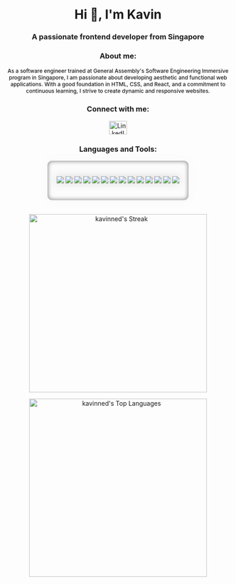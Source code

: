 <h1 align="center">Hi 👋, I'm Kavin</h1>
<h3 align="center">A passionate frontend developer from Singapore</h3>

<h3 align="center">About me:</h3>
<p align="center" style="text-align: center; font-weight: 500; font-size: 12px">As a software engineer trained at General Assembly's Software Engineering Immersive program in Singapore, I am passionate about developing aesthetic and functional web applications. With a good foundation in HTML, CSS, and React, and a commitment to continuous learning, I strive to create dynamic and responsive websites.</p>

<h3 align="center">Connect with me:</h3>
<p align="center">
<a href="https://www.linkedin.com/in/kavin-nedumaran/" target="blank"><img align="center" src="https://raw.githubusercontent.com/rahuldkjain/github-profile-readme-generator/master/src/images/icons/Social/linked-in-alt.svg" alt="LinkedIn" height="30" width="40" /></a>
</p>

<h3 align="center">Languages and Tools:</h3>
<div align="center">
<div style="display: inline-flex; align-items: center; justify-content: center; gap: 10px; border: 1px solid rgba(0,0,0,0.2); padding: 20px; border-radius: 10px; width: fit-content; filter: drop-shadow(0 0 10px rgba(0,0,0,0.2)); box-shadow: inset 0 0 10px rgba(0,0,0,0.5);">
<!-- <a href="https://react.dev/"><img src="https://skillicons.dev/icons?i=react" height="40" alt="React" /></a>
<a href="https://nextjs.org/docs"><img src="https://skillicons.dev/icons?i=nextjs" height="40" alt="Next.js" /></a>
<a href="https://developer.mozilla.org/en-US/docs/Web/HTML"><img src="https://skillicons.dev/icons?i=html" height="40" alt="HTML5" /></a>
<a href="https://developer.mozilla.org/en-US/docs/Web/CSS"><img src="https://skillicons.dev/icons?i=css" height="40" alt="CSS3" /></a>
<a href="https://developer.mozilla.org/en-US/docs/Web/JavaScript"><img src="https://skillicons.dev/icons?i=js" height="40" alt="JavaScript" /></a>
<a href="https://nodejs.org/en/docs/"><img src="https://skillicons.dev/icons?i=nodejs" height="40" alt="Node.js" /></a>
<a href="https://expressjs.com/en/starter/installing.html"><img src="https://skillicons.dev/icons?i=express" height="40" alt="Express" /></a>
<a href="https://docs.mongodb.com/manual/introduction/"><img src="https://skillicons.dev/icons?i=mongodb" height="40" alt="MongoDB" /></a>
<a href="https://tailwindcss.com/docs"><img src="https://skillicons.dev/icons?i=tailwind" height="40" alt="TailwindCSS" /></a>
<a href="https://git-scm.com/doc"><img src="https://skillicons.dev/icons?i=git" height="40" alt="Git" /></a>
<a href="https://www.figma.com/community/file/830870404333919494"><img src="https://skillicons.dev/icons?i=figma" height="40" alt="Figma" /></a>
<a href="https://www.motion.dev/docs"><img src="./assets/framer.png" height="40" alt="Framer Motion" /></a> --!>
  
<a href="https://react.dev"><img src="https://simpleskill.icons.workers.dev/svg?i=react" /></a>
<a href="https://nextjs.org/docs"><img src="https://simpleskill.icons.workers.dev/svg?i=nextdotjs" /></a>
<a href="https://developer.mozilla.org/en-US/docs/Web/HTML"><img src="https://simpleskill.icons.workers.dev/svg?i=html5" /></a>
<a href="https://developer.mozilla.org/en-US/docs/Web/CSS"><img src="https://simpleskill.icons.workers.dev/svg?i=css3" /></a>
<a href="https://developer.mozilla.org/en-US/docs/Web/JavaScript"><img src="https://simpleskill.icons.workers.dev/svg?i=javascript" /></a>
<a href="https://nodejs.org/en/docs"><img src="https://simpleskill.icons.workers.dev/svg?i=nodedotjs" /></a>
<a href="https://expressjs.com"><img src="https://simpleskill.icons.workers.dev/svg?i=express" /></a>
<a href="https://www.mongodb.com/docs"><img src="https://simpleskill.icons.workers.dev/svg?i=mongodb" /></a>
<a href="https://tailwindcss.com/docs"><img src="https://simpleskill.icons.workers.dev/svg?i=tailwindcss" /></a>
<a href="https://git-scm.com/doc"><img src="https://simpleskill.icons.workers.dev/svg?i=git" /></a>
<a href="https://www.figma.com/resources/learn-design/"><img src="https://simpleskill.icons.workers.dev/svg?i=figma" /></a>
<a href="https://www.motion.dev/docs"><img src="https://simpleskill.icons.workers.dev/svg?i=framer" /></a>
<a href="https://redux.js.org"><img src="https://simpleskill.icons.workers.dev/svg?i=redux" /></a>
<a href="https://reactrouter.com"><img src="https://simpleskill.icons.workers.dev/svg?i=reactrouter" /></a>
</div>
</div>

<br/>


<p align="center">
  <img src="https://github-readme-streak-stats.herokuapp.com/?user=kavinned&theme=react&fire=FF5252&ring=EB7026&hide_border=true" alt="kavinned's Streak" width="400" />
</p>

<p align="center">
  <img src="https://github-readme-stats.vercel.app/api/top-langs/?username=kavinned&theme=react&show_icons=true&hide_border=true&layout=compact" alt="kavinned's Top Languages" width="400" />
</p>




<!-- 
<p align="center">
  <img src="https://github-readme-stats.vercel.app/api?username=kavinned&theme=react&show_icons=true&hide_border=true&count_private=true" alt="kavinned's Stats" width="400" />
</p> 
--!>


<!--
**kavinned/kavinned** is a ✨ _special_ ✨ repository because its `README.md` (this file) appears on your GitHub profile.

Here are some ideas to get you started:

- 🔭 I’m currently working on...
- 🌱 I’m currently learning...
- 👯 I’m looking to collaborate on...
- 🤔 I’m looking for help with...
- 💬 Ask me about...
- 📫 How to reach me:...
- 😄 Pronouns:...
- ⚡ Fun fact:...
-->

